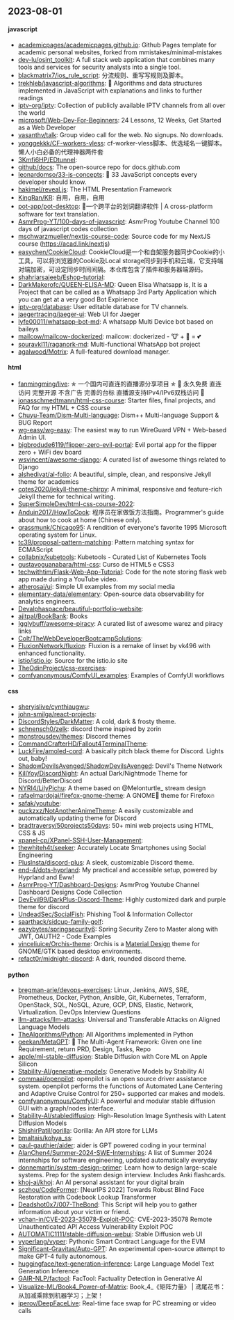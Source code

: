 ## 2023-08-01

#### javascript
* [academicpages/academicpages.github.io](https://github.com/academicpages/academicpages.github.io): Github Pages template for academic personal websites, forked from mmistakes/minimal-mistakes
* [dev-lu/osint_toolkit](https://github.com/dev-lu/osint_toolkit): A full stack web application that combines many tools and services for security analysts into a single tool.
* [blackmatrix7/ios_rule_script](https://github.com/blackmatrix7/ios_rule_script): 分流规则、重写写规则及脚本。
* [trekhleb/javascript-algorithms](https://github.com/trekhleb/javascript-algorithms): 📝 Algorithms and data structures implemented in JavaScript with explanations and links to further readings
* [iptv-org/iptv](https://github.com/iptv-org/iptv): Collection of publicly available IPTV channels from all over the world
* [microsoft/Web-Dev-For-Beginners](https://github.com/microsoft/Web-Dev-For-Beginners): 24 Lessons, 12 Weeks, Get Started as a Web Developer
* [vasanthv/talk](https://github.com/vasanthv/talk): Group video call for the web. No signups. No downloads.
* [yonggekkk/CF-workers-vless](https://github.com/yonggekkk/CF-workers-vless): cf-worker-vless脚本、优选域名一键脚本。懒人小白必备的代理神器两件套
* [3Kmfi6HP/EDtunnel](https://github.com/3Kmfi6HP/EDtunnel): 
* [github/docs](https://github.com/github/docs): The open-source repo for docs.github.com
* [leonardomso/33-js-concepts](https://github.com/leonardomso/33-js-concepts): 📜 33 JavaScript concepts every developer should know.
* [hakimel/reveal.js](https://github.com/hakimel/reveal.js): The HTML Presentation Framework
* [KingRan/KR](https://github.com/KingRan/KR): 自用，自用，自用
* [pot-app/pot-desktop](https://github.com/pot-app/pot-desktop): 🌈一个跨平台的划词翻译软件 | A cross-platform software for text translation.
* [AsmrProg-YT/100-days-of-javascript](https://github.com/AsmrProg-YT/100-days-of-javascript): AsmrProg Youtube Channel 100 days of javascript codes collection
* [mschwarzmueller/nextjs-course-code](https://github.com/mschwarzmueller/nextjs-course-code): Source code for my NextJS course (https://acad.link/nextjs)
* [easychen/CookieCloud](https://github.com/easychen/CookieCloud): CookieCloud是一个和自架服务器同步Cookie的小工具，可以将浏览器的Cookie及Local storage同步到手机和云端，它支持端对端加密，可设定同步时间间隔。本仓库包含了插件和服务器端源码。
* [shahriarsajeeb/Eshop-tutorial](https://github.com/shahriarsajeeb/Eshop-tutorial): 
* [DarkMakerofc/QUEEN-ELISA-MD](https://github.com/DarkMakerofc/QUEEN-ELISA-MD): Queen Elisa Whatsapp is, It is a Project that can be called as a Whatsapp 3rd Party Application which you can get at a very good Bot Expirience
* [iptv-org/database](https://github.com/iptv-org/database): User editable database for TV channels.
* [jaegertracing/jaeger-ui](https://github.com/jaegertracing/jaeger-ui): Web UI for Jaeger
* [lyfe00011/whatsapp-bot-md](https://github.com/lyfe00011/whatsapp-bot-md): A whatsapp Multi Device bot based on baileys
* [mailcow/mailcow-dockerized](https://github.com/mailcow/mailcow-dockerized): mailcow: dockerized - 🐮 + 🐋 = 💕
* [souravkl11/raganork-md](https://github.com/souravkl11/raganork-md): Multi-functional WhatsApp bot project
* [agalwood/Motrix](https://github.com/agalwood/Motrix): A full-featured download manager.

#### html
* [fanmingming/live](https://github.com/fanmingming/live): ✯ 一个国内可直连的直播源分享项目 ✯ 🔕 永久免费 直连访问 完整开源 不含广告 完善的台标 直播源支持IPv4/IPv6双栈访问 🔕
* [jonasschmedtmann/html-css-course](https://github.com/jonasschmedtmann/html-css-course): Starter files, final projects, and FAQ for my HTML + CSS course
* [Chuyu-Team/Dism-Multi-language](https://github.com/Chuyu-Team/Dism-Multi-language): Dism++ Multi-language Support & BUG Report
* [wg-easy/wg-easy](https://github.com/wg-easy/wg-easy): The easiest way to run WireGuard VPN + Web-based Admin UI.
* [bigbrodude6119/flipper-zero-evil-portal](https://github.com/bigbrodude6119/flipper-zero-evil-portal): Evil portal app for the flipper zero + WiFi dev board
* [wsvincent/awesome-django](https://github.com/wsvincent/awesome-django): A curated list of awesome things related to Django
* [alshedivat/al-folio](https://github.com/alshedivat/al-folio): A beautiful, simple, clean, and responsive Jekyll theme for academics
* [cotes2020/jekyll-theme-chirpy](https://github.com/cotes2020/jekyll-theme-chirpy): A minimal, responsive and feature-rich Jekyll theme for technical writing.
* [SuperSimpleDev/html-css-course-2022](https://github.com/SuperSimpleDev/html-css-course-2022): 
* [Anduin2017/HowToCook](https://github.com/Anduin2017/HowToCook): 程序员在家做饭方法指南。Programmer's guide about how to cook at home (Chinese only).
* [grassmunk/Chicago95](https://github.com/grassmunk/Chicago95): A rendition of everyone's favorite 1995 Microsoft operating system for Linux.
* [tc39/proposal-pattern-matching](https://github.com/tc39/proposal-pattern-matching): Pattern matching syntax for ECMAScript
* [collabnix/kubetools](https://github.com/collabnix/kubetools): Kubetools - Curated List of Kubernetes Tools
* [gustavoguanabara/html-css](https://github.com/gustavoguanabara/html-css): Curso de HTML5 e CSS3
* [techwithtim/Flask-Web-App-Tutorial](https://github.com/techwithtim/Flask-Web-App-Tutorial): Code for the note storing flask web app made during a YouTube video.
* [atherosai/ui](https://github.com/atherosai/ui): Simple UI examples from my social media
* [elementary-data/elementary](https://github.com/elementary-data/elementary): Open-source data observability for analytics engineers.
* [Devalphaspace/beautiful-portfolio-website](https://github.com/Devalphaspace/beautiful-portfolio-website): 
* [ajitpal/BookBank](https://github.com/ajitpal/BookBank): Books
* [Igglybuff/awesome-piracy](https://github.com/Igglybuff/awesome-piracy): A curated list of awesome warez and piracy links
* [Colt/TheWebDeveloperBootcampSolutions](https://github.com/Colt/TheWebDeveloperBootcampSolutions): 
* [FluxionNetwork/fluxion](https://github.com/FluxionNetwork/fluxion): Fluxion is a remake of linset by vk496 with enhanced functionality.
* [istio/istio.io](https://github.com/istio/istio.io): Source for the istio.io site
* [TheOdinProject/css-exercises](https://github.com/TheOdinProject/css-exercises): 
* [comfyanonymous/ComfyUI_examples](https://github.com/comfyanonymous/ComfyUI_examples): Examples of ComfyUI workflows

#### css
* [sheryislive/cynthiaugwu](https://github.com/sheryislive/cynthiaugwu): 
* [john-smilga/react-projects](https://github.com/john-smilga/react-projects): 
* [DiscordStyles/DarkMatter](https://github.com/DiscordStyles/DarkMatter): A cold, dark & frosty theme.
* [schnensch0/zelk](https://github.com/schnensch0/zelk): discord theme inspired by zorin
* [monstrousdev/themes](https://github.com/monstrousdev/themes): Discord themes
* [CommandCrafterHD/Fallout4TerminalTheme](https://github.com/CommandCrafterHD/Fallout4TerminalTheme): 
* [LuckFire/amoled-cord](https://github.com/LuckFire/amoled-cord): A basically pitch black theme for Discord. Lights out, baby!
* [ShadowDevilsAvenged/ShadowDevilsAvenged](https://github.com/ShadowDevilsAvenged/ShadowDevilsAvenged): Devil's Theme Network
* [KillYoy/DiscordNight](https://github.com/KillYoy/DiscordNight): An actual Dark/Nightmode Theme for Discord/BetterDiscord
* [NYRI4/LilyPichu](https://github.com/NYRI4/LilyPichu): A theme based on @Melonturtle_ stream design
* [rafaelmardojai/firefox-gnome-theme](https://github.com/rafaelmardojai/firefox-gnome-theme): A GNOME👣 theme for Firefox🔥
* [safak/youtube](https://github.com/safak/youtube): 
* [puckzxz/NotAnotherAnimeTheme](https://github.com/puckzxz/NotAnotherAnimeTheme): A easily customizable and automatically updating theme for Discord
* [bradtraversy/50projects50days](https://github.com/bradtraversy/50projects50days): 50+ mini web projects using HTML, CSS & JS
* [xpanel-cp/XPanel-SSH-User-Management](https://github.com/xpanel-cp/XPanel-SSH-User-Management): 
* [thewhiteh4t/seeker](https://github.com/thewhiteh4t/seeker): Accurately Locate Smartphones using Social Engineering
* [PlusInsta/discord-plus](https://github.com/PlusInsta/discord-plus): A sleek, customizable Discord theme.
* [end-4/dots-hyprland](https://github.com/end-4/dots-hyprland): My practical and accessible setup, powered by Hyprland and Eww!
* [AsmrProg-YT/Dashboard-Designs](https://github.com/AsmrProg-YT/Dashboard-Designs): AsmrProg Youtube Channel Dashboard Designs Code Collection
* [DevEvil99/DarkPlus-Discord-Theme](https://github.com/DevEvil99/DarkPlus-Discord-Theme): Highly customized dark and purple theme for discord
* [UndeadSec/SocialFish](https://github.com/UndeadSec/SocialFish): Phishing Tool & Information Collector
* [saarthack/sidcup-family-golf](https://github.com/saarthack/sidcup-family-golf): 
* [eazybytes/springsecurity6](https://github.com/eazybytes/springsecurity6): Spring Security Zero to Master along with JWT, OAUTH2 - Code Examples
* [vinceliuice/Orchis-theme](https://github.com/vinceliuice/Orchis-theme): Orchis is a [Material Design](https://material.io) theme for GNOME/GTK based desktop environments.
* [refact0r/midnight-discord](https://github.com/refact0r/midnight-discord): A dark, rounded discord theme.

#### python
* [bregman-arie/devops-exercises](https://github.com/bregman-arie/devops-exercises): Linux, Jenkins, AWS, SRE, Prometheus, Docker, Python, Ansible, Git, Kubernetes, Terraform, OpenStack, SQL, NoSQL, Azure, GCP, DNS, Elastic, Network, Virtualization. DevOps Interview Questions
* [llm-attacks/llm-attacks](https://github.com/llm-attacks/llm-attacks): Universal and Transferable Attacks on Aligned Language Models
* [TheAlgorithms/Python](https://github.com/TheAlgorithms/Python): All Algorithms implemented in Python
* [geekan/MetaGPT](https://github.com/geekan/MetaGPT): 🌟 The Multi-Agent Framework: Given one line Requirement, return PRD, Design, Tasks, Repo
* [apple/ml-stable-diffusion](https://github.com/apple/ml-stable-diffusion): Stable Diffusion with Core ML on Apple Silicon
* [Stability-AI/generative-models](https://github.com/Stability-AI/generative-models): Generative Models by Stability AI
* [commaai/openpilot](https://github.com/commaai/openpilot): openpilot is an open source driver assistance system. openpilot performs the functions of Automated Lane Centering and Adaptive Cruise Control for 250+ supported car makes and models.
* [comfyanonymous/ComfyUI](https://github.com/comfyanonymous/ComfyUI): A powerful and modular stable diffusion GUI with a graph/nodes interface.
* [Stability-AI/stablediffusion](https://github.com/Stability-AI/stablediffusion): High-Resolution Image Synthesis with Latent Diffusion Models
* [ShishirPatil/gorilla](https://github.com/ShishirPatil/gorilla): Gorilla: An API store for LLMs
* [bmaltais/kohya_ss](https://github.com/bmaltais/kohya_ss): 
* [paul-gauthier/aider](https://github.com/paul-gauthier/aider): aider is GPT powered coding in your terminal
* [AlanChen4/Summer-2024-SWE-Internships](https://github.com/AlanChen4/Summer-2024-SWE-Internships): A list of Summer 2024 internships for software engineering, updated automatically everyday
* [donnemartin/system-design-primer](https://github.com/donnemartin/system-design-primer): Learn how to design large-scale systems. Prep for the system design interview. Includes Anki flashcards.
* [khoj-ai/khoj](https://github.com/khoj-ai/khoj): An AI personal assistant for your digital brain
* [sczhou/CodeFormer](https://github.com/sczhou/CodeFormer): [NeurIPS 2022] Towards Robust Blind Face Restoration with Codebook Lookup Transformer
* [Deadshot0x7/007-TheBond](https://github.com/Deadshot0x7/007-TheBond): This Script will help you to gather information about your victim or friend.
* [vchan-in/CVE-2023-35078-Exploit-POC](https://github.com/vchan-in/CVE-2023-35078-Exploit-POC): CVE-2023-35078 Remote Unauthenticated API Access Vulnerability Exploit POC
* [AUTOMATIC1111/stable-diffusion-webui](https://github.com/AUTOMATIC1111/stable-diffusion-webui): Stable Diffusion web UI
* [vyperlang/vyper](https://github.com/vyperlang/vyper): Pythonic Smart Contract Language for the EVM
* [Significant-Gravitas/Auto-GPT](https://github.com/Significant-Gravitas/Auto-GPT): An experimental open-source attempt to make GPT-4 fully autonomous.
* [huggingface/text-generation-inference](https://github.com/huggingface/text-generation-inference): Large Language Model Text Generation Inference
* [GAIR-NLP/factool](https://github.com/GAIR-NLP/factool): FacTool: Factuality Detection in Generative AI
* [Visualize-ML/Book4_Power-of-Matrix](https://github.com/Visualize-ML/Book4_Power-of-Matrix): Book_4_《矩阵力量》 | 鸢尾花书：从加减乘除到机器学习；上架！
* [iperov/DeepFaceLive](https://github.com/iperov/DeepFaceLive): Real-time face swap for PC streaming or video calls

